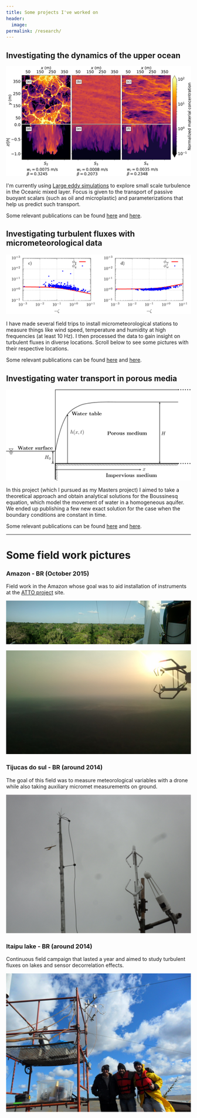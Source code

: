 ```yaml
---
title: Some projects I've worked on
header:
  image:
permalink: /research/
---
```




## Investigating the dynamics of the upper ocean

![GRL paper](/assets/images/GRL2019-panels.png)

I'm currently using [Large eddy
simulations](https://en.wikipedia.org/wiki/Large_eddy_simulation) to explore
small scale turbulence in the Oceanic mixed layer. Focus is given to the
transport of passive buoyant scalars (such as oil and microplastic) and
parameterizations that help us predict such transport.

Some relevant publications can be found
[here](https://journals.aps.org/prfluids/abstract/10.1103/PhysRevFluids.3.064501)
and
[here](https://agupubs.onlinelibrary.wiley.com/doi/abs/10.1029/2018GL080296).




## Investigating turbulent fluxes with micrometeorological data

![](/assets/images/AFM-phi.png)

I have made several field trips to install micrometeorological stations to
measure things like wind speed, temperature and humidity at high frequencies
(at least 10 Hz). I then processed the data to gain insight on turbulent fluxes
in diverse locations. Scroll below to see some pictures with their respective
locations. 

Some relevant publications can be found 
[here](https://www.sciencedirect.com/science/article/pii/S0168192317301144)
and
[here](https://agupubs.onlinelibrary.wiley.com/doi/abs/10.1029/2019GL083237).




## Investigating water transport in porous media

![](/assets/images/WRR-aquifer.png)

In this project (which I pursued as my Masters project) I aimed to take a
theoretical approach and obtain analytical solutions for the Boussinesq
equation, which model the movement of water in a homogeneous aquifer. We ended
up publishing a few new exact solution for the case when the boundary
conditions are constant in time.

Some relevant publications can be found
[here](https://agupubs.onlinelibrary.wiley.com/doi/abs/10.1029/2018WR024154)
and
[here](https://agupubs.onlinelibrary.wiley.com/doi/full/10.1002/wrcr.20543).



---

# Some field work pictures

### Amazon - BR (October 2015)

Field work in the Amazon whose goal was to aid installation of instruments
at the [ATTO project](https://www.attoproject.org/) site.

![](/assets/images/AMZ_01.jpg)

![](/assets/images/AMZ_05.jpg)


### Tijucas do sul - BR (around 2014)

The goal of this field was to measure meteorological variables with a drone
while also taking auxiliary micromet measurements on ground.

![](/assets/images/TIJ_00.jpg)

### Itaipu lake - BR (around 2014)

Continuous field campaign that lasted a year and aimed to study turbulent
fluxes on lakes and sensor decorrelation effects.

![](/assets/images/ITA_00.jpg)

  

